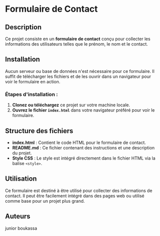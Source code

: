 
# Formulaire de Contact

## Description
Ce projet consiste en un **formulaire de contact** conçu pour collecter les informations des utilisateurs telles que le prénom, le nom et le contact.

## Installation
Aucun serveur ou base de données n'est nécessaire pour ce formulaire. Il suffit de télécharger les fichiers et de les ouvrir dans un navigateur pour voir le formulaire en action.

### Étapes d'installation :
1. **Clonez ou téléchargez** ce projet sur votre machine locale.  
2. **Ouvrez le fichier `index.html`** dans votre navigateur préféré pour voir le formulaire.

## Structure des fichiers

- **index.html** : Contient le code HTML pour le formulaire de contact.
- **README.md** : Ce fichier contenant des instructions et une description du projet.
- **Style CSS** : Le style est intégré directement dans le fichier HTML via la balise `<style>`.


## Utilisation
Ce formulaire est destiné à être utilisé pour collecter des informations de contact. Il peut être facilement intégré dans des pages web ou utilisé comme base pour un projet plus grand.

## Auteurs
junior boukassa
